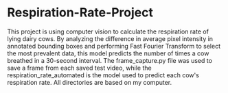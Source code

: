 # Respiration-Rate-Project

This project is using computer vision to calculate the respiration rate of lying dairy cows. By analyzing the difference in average pixel intensity in annotated bounding boxes and performing Fast Fourier Transform to select the most prevalent data, this model predicts the number of times a cow breathed in a 30-second interval. The frame_capture.py file was used to save a frame from each saved test video, while the respiration_rate_automated is the model used to predict each cow's respiration rate. All directories are based on my computer.
